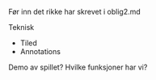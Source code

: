 Før inn det rikke har skrevet i oblig2.md

Teknisk
- Tiled
- Annotations

Demo av spillet?
Hvilke funksjoner har vi?